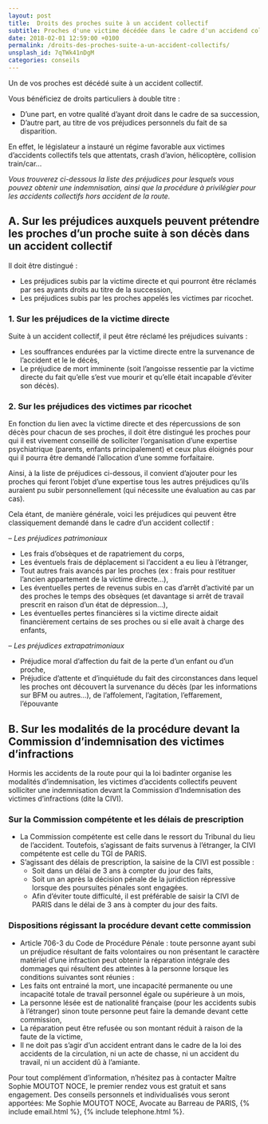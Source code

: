 ```yaml
---
layout: post
title:  Droits des proches suite à un accident collectif
subtitle: Proches d'une victime décédée dans le cadre d'un accidend collectif, quels sont vos droits ?
date: 2018-02-01 12:59:00 +0100
permalink: /droits-des-proches-suite-a-un-accident-collectifs/
unsplash_id: 7qTWk41nDgM
categories: conseils
---
```


Un de vos proches est décédé suite à un accident collectif.

Vous bénéficiez de droits particuliers à double titre :

- D’une part, en votre qualité d’ayant droit dans le cadre de sa succession,
- D’autre part, au titre de vos préjudices personnels du fait de sa disparition.

En effet, le législateur a instauré un régime favorable aux victimes d’accidents collectifs tels que attentats, crash 
d’avion, hélicoptère, collision train/car…

*Vous trouverez ci-dessous la liste des préjudices pour lesquels vous pouvez obtenir une indemnisation, ainsi que la 
procédure à privilégier pour les accidents collectifs hors accident de la route.*

## A. Sur les préjudices auxquels peuvent prétendre les proches d’un proche suite à son décès dans un accident collectif

Il doit être distingué :

- Les préjudices subis par la victime directe et qui pourront être réclamés par ses ayants droits au titre de la succession,
- Les préjudices subis par les proches appelés les victimes par ricochet.

### 1. Sur les préjudices de la victime directe

Suite à un accident collectif, il peut être réclamé les préjudices suivants :

- Les souffrances endurées par la victime directe entre la survenance de l’accident et le le décès,
- Le préjudice de mort imminente (soit l’angoisse ressentie par la victime directe du fait qu’elle s’est vue mourir et qu’elle était incapable d’éviter son décès).


### 2. Sur les préjudices des victimes par ricochet

En fonction du lien avec la victime directe et des répercussions de son décès pour chacun de ses proches, il doit être distingué les proches pour qui il est vivement conseillé de solliciter l’organisation d’une expertise psychiatrique (parents, enfants principalement) et ceux plus éloignés pour qui il pourra être demandé l’allocation d’une somme forfaitaire.

Ainsi, à la liste de préjudices ci-dessous, il convient d’ajouter pour les proches qui feront l’objet d’une expertise tous les autres préjudices qu’ils auraient pu subir personnellement (qui nécessite une évaluation au cas par cas).

Cela étant, de manière générale, voici les préjudices qui peuvent être classiquement demandé dans le cadre d’un accident collectif :

– *Les préjudices patrimoniaux*
  - Les frais d’obsèques et de rapatriement du corps,
  - Les éventuels frais de déplacement si l’accident a eu lieu à l’étranger,
  - Tout autres frais avancés par les proches (ex : frais pour restituer l’ancien appartement de la victime directe…),
  - Les éventuelles pertes de revenus subis en cas d’arrêt d’activité par un des proches le temps des obsèques (et davantage si arrêt de travail prescrit en raison d’un état de dépression…),
  - Les éventuelles pertes financières si la victime directe aidait financièrement certains de ses proches ou si elle avait à charge des enfants,

– *Les préjudices extrapatrimoniaux*
  - Préjudice moral d’affection du fait de la perte d’un enfant ou d’un proche,
  - Préjudice d’attente et d’inquiétude du fait des circonstances dans lequel les proches ont découvert la survenance du décès (par les informations sur BFM ou autres…), de l’affolement, l’agitation, l’effarement, l’épouvante

## B. Sur les modalités de la procédure devant la Commission d’indemnisation des victimes d’infractions

Hormis les accidents de la route pour qui la loi badinter organise les modalités d’indemnisation, les victimes d’accidents collectifs peuvent solliciter une indemnisation devant la Commission d’Indemnisation des victimes d’infractions (dite la CIVI).

### Sur la Commission compétente et les délais de prescription
- La Commission compétente est celle dans le ressort du Tribunal du lieu de l’accident. Toutefois, s’agissant de faits survenus à l’étranger, la CIVI compétente est celle du TGI de PARIS.
- S’agissant des délais de prescription, la saisine de la CIVI est possible :
  - Soit dans un délai de 3 ans à compter du jour des faits,
  - Soit un an après la décision pénale de la juridiction répressive lorsque des poursuites pénales sont engagées.
  - Afin d’éviter toute difficulté, il est préférable de saisir la CIVI de PARIS dans le délai de 3 ans à compter du jour des faits.

### Dispositions régissant la procédure devant cette commission
- Article 706-3 du Code de Procédure Pénale : toute personne ayant subi un préjudice résultant de faits volontaires ou non présentant le caractère matériel d’une infraction peut obtenir la réparation intégrale des dommages qui résultent des atteintes à la personne lorsque les conditions suivantes sont réunies :
- Les faits ont entrainé la mort, une incapacité permanente ou une incapacité totale de travail personnel égale ou supérieure à un mois,
- La personne lésée est de nationalité française (pour les accidents subis à l’étranger) sinon toute personne peut faire la demande devant cette commission,
- La réparation peut être refusée ou son montant réduit à raison de la faute de la victime,
- Il ne doit pas s’agir d’un accident entrant dans le cadre de la loi des accidents de la circulation, ni un acte de chasse, ni un accident du travail, ni un accident dû à l’amiante.
 

Pour tout complément d’information, n’hésitez pas à contacter Maître Sophie MOUTOT NOCE, le premier rendez vous est gratuit et sans engagement. Des conseils personnels et individualisés vous seront apportées: Me Sophie MOUTOT NOCE, Avocate au Barreau de PARIS, {% include email.html %}, {% include telephone.html %}.
